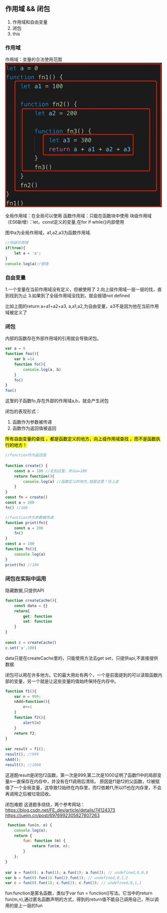 ## 作用域 && 闭包
1. 作用域和自由变量
2. 闭包
3. this

### 作用域
作用域：变量的合法使用范围
![](../Images/作用域.png)

全局作用域：在全局可以使用 
函数作用域：只能在函数块中使用
块级作用域（ES6新增）：let，const定义的变量,在for if while{}内部使用

图中a为全局作用域，a1,a2,a3为函数作用域.

```js
//块级作用域
if(true){
    let a = 'a';
}
console.log(a)//报错
```

### 自由变量
1.一个变量在当前作用域没有定义，但被使用了
2.向上级作用域一层一层的找，直到找到为止
3.如果到了全级作用域没找到，就会报错not defined

比如上图的return a+a1+a2+a3, a,a1,a2,为自由变量，a3不是因为他在当前作用域被定义了


### 闭包

内部的函数存在外部作用域的引用就会导致闭包。

```js
var a = 0
function foo(){
    var b =14
    function fo(){
        console.log(a, b)
    }
    fo()
}
foo()
```
这里的子函数fo,存在外部的作用域a,b，就会产生闭包

闭包的表现形式：

1. 函数作为参数被传递 
2. 函数作为返回值被返回

<mark> 所有自由变量的查找 ，都是函数定义的地方，向上级作用域查找 ，而不是函数执行的地方！</mark>

```js
//function作为返回值

function create() {
    const a = 100 //走到这里，所以a=100
    return function(){
        console.log(a) //函数定义的地方,就是这里！往上走
    }
}
const fn = create()
const a = 200
fn() //100 

```

```js
//function作为参数被传递
function print(fn){
    const a = 200
    fn()
}
const a = 100
function fn(){
    console.log(a)
}
print(fn) //100
```


### 闭包在实际中运用

隐藏数据,只提供API

```js
function createCache(){
    const data = {}
    return{
        get: function
        set: function
    }
}

const c = createCache()
c.set('a',100)

```
data只是在createCache里的，只能使用方法去get set，只提供api,不直接提供数据


闭包可以用在许多地方。它的最大用处有两个，一个是前面提到的可以读取函数内部的变量，另一个就是让这些变量的值始终保持在内存中。

```js
function f1(){
    var n = 999;
    nAdd=function(){
        n+=1
    }
    function f2(){
        alert(n)
    }
    return f2;
}

var result = f1();
result(); //999
nAdd();
result(); //1000
```

这道题result是闭包f2函数，第一次是999,第二次是1000证明了函数f1中的局部变量n一直保存在内存中，并没有在f1调用后清除。
原因是f1是f2的父函数，f2被赋值了一个全局变量，这导致f2始终在内存里，而f2依赖f1,所以f1也在内存里，不会再调用之后被垃圾回收。


闭包难题
这道题多绕绕，两个参考网站：
https://blog.csdn.net/FE_dev/article/details/74124373
https://juejin.cn/post/6976992305827807263

```js
 function fun(n, o) {    
    console.log(o); 
    return {
        fun: function (m) {
            return fun(m, n); 
        }
    };
}

var a = fun(0); a.fun(1); a.fun(2); a.fun(3); // undefined,0,0,0
var b = fun(0).fun(1).fun(2).fun(3); // undefined,0,1,2
var c = fun(0).fun(1); c.fun(2); c.fun(3); // undefined,0,1,1
```

fun:function是匿名函数，类似于var fun = function()写法。它当中的return fun(m,n),通过匿名函数声明的方式，得到的return值不能自己调用自己，所以调用的是上一层的fun



